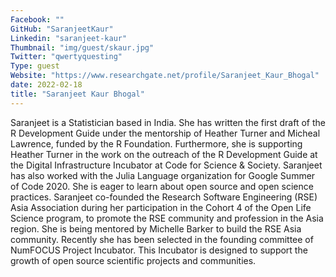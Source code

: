 ```yaml
---
Facebook: ""
GitHub: "SaranjeetKaur"
Linkedin: "saranjeet-kaur"
Thumbnail: "img/guest/skaur.jpg"
Twitter: "qwertyquesting"
Type: guest
Website: "https://www.researchgate.net/profile/Saranjeet_Kaur_Bhogal"
date: 2022-02-18
title: "Saranjeet Kaur Bhogal"
---
```


Saranjeet is a Statistician based in India. She has written the first draft of the R Development Guide under the mentorship of Heather Turner and Micheal Lawrence, funded by the R Foundation. Furthermore, she is supporting Heather Turner in the work on the outreach of the R Development Guide at the Digital Infrastructure Incubator at Code for Science & Society. Saranjeet has also worked with the Julia Language organization for Google Summer of Code 2020. She is eager to learn about open source and open science practices. Saranjeet co-founded the Research Software Engineering (RSE) Asia Association during her participation in the Cohort 4 of the Open Life Science program, to promote the RSE community and profession in the Asia region. She is being mentored by Michelle Barker to build the RSE Asia community. Recently she has been selected in the founding committee of NumFOCUS Project Incubator. This Incubator is designed to support the growth of open source scientific projects and communities.
